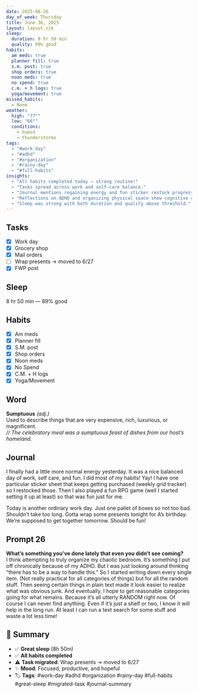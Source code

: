 ```yaml
---
date: 2025-06-26
day_of_week: Thursday
title: June 36, 2025
layout: layout.njk
sleep:
  duration: 8 hr 50 min
  quality: 89% good
habits:
  am meds: true
  planner fill: true
  s.m. post: true
  shop orders: true
  noon meds: true
  no spend: true
  c.m. + h logs: true
  yoga/movement: true
missed_habits:
  - None
weather:
  high: "77°"
  low: "66°"
  conditions:
    - humid
    - thunderstorms
tags:
  - "#work-day"
  - "#adhd"
  - "#organization"
  - "#rainy-day"
  - "#full-habits"
insights:
  - "All habits completed today — strong routine!"
  - "Tasks spread across work and self-care balance."
  - "Journal mentions regaining energy and fun sticker restock progress."
  - "Reflections on ADHD and organizing physical space show cognitive clarity."
  - "Sleep was strong with both duration and quality above threshold."
---
```


## Tasks
- [x] Work day  
- [x] Grocery shop  
- [x] Mail orders  
- [ ] Wrap presents → moved to 6/27  
- [x] FWP post  

## Sleep  
8 hr 50 min — 89% good

## Habits  
- [x] Am meds  
- [x] Planner fill  
- [x] S.M. post  
- [x] Shop orders  
- [x] Noon meds  
- [x] No Spend  
- [x] C.M. + H logs  
- [x] Yoga/Movement  

## Word  
**Sumptuous** *(adj.)*  
Used to describe things that are very expensive, rich, luxurious, or magnificent.  
*// The celebratory meal was a sumptuous feast of dishes from our host’s homeland.*

## Journal  
I finally had a little more normal energy yesterday. It was a nice balanced day of work, self care, and fun. I did most of my habits! Yay! I have one particular sticker sheet that keeps getting purchased (weekly grid tracker) so I restocked those. Then I also played a fun RPG game (well I started setting it up at least) so that was fun just for me.

Today is another ordinary work day. Just one pallet of boxes so not too bad. Shouldn’t take too long. Gotta wrap some presents tonight for A’s birthday. We’re supposed to get together tomorrow. Should be fun!

## Prompt 26  
**What’s something you’ve done lately that even you didn’t see coming?**  
I think attempting to truly organize my chaotic bedroom. It’s something I put off chronically because of my ADHD. But I was just looking around thinking “there has to be a way to handle this.” So I started writing down every single item. (Not really practical for all categories of things) but for all the random stuff. Then seeing certain things in plain text made it look easier to realize what was obvious junk. And eventually, I hope to get reasonable categories going for what remains. Because it’s all utterly RANDOM right now. Of course I can never find anything. Even if it’s just a shelf or two, I know it will help in the long run. At least I can run a text search for some stuff and waste a lot less time!

## 📌 Summary
- ✅ **Great sleep** (8h 50m)
- ✅ **All habits completed**
- ⚠️ **Task migrated**: Wrap presents → moved to 6/27
- ✨ **Mood**: Focused, productive, and hopeful
- 🏷️ **Tags**: #work-day #adhd #organization #rainy-day #full-habits #great-sleep #migrated-task #journal-summary
